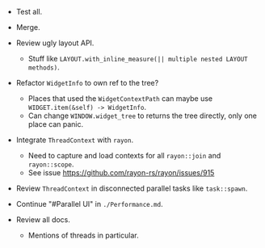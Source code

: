 * Test all.
* Merge.

* Review ugly layout API.
    - Stuff like `LAYOUT.with_inline_measure(|| multiple nested LAYOUT methods)`.

* Refactor `WidgetInfo` to own ref to the tree?
    - Places that used the `WidgetContextPath` can maybe use `WIDGET.item(&self) -> WidgetInfo`.
    - Can change `WINDOW.widget_tree` to returns the tree directly, only one place can panic.

* Integrate `ThreadContext` with `rayon`.
    - Need to capture and load contexts for all `rayon::join` and `rayon::scope`.
    - See issue https://github.com/rayon-rs/rayon/issues/915
* Review `ThreadContext` in disconnected parallel tasks like `task::spawn`.

* Continue "#Parallel UI" in `./Performance.md`.

* Review all docs.
    - Mentions of threads in particular.